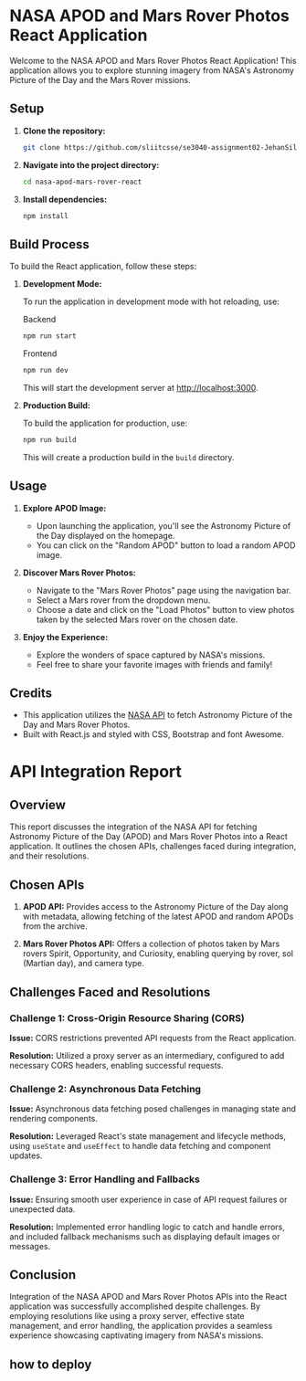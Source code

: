# NASA APOD and Mars Rover Photos React Application

Welcome to the NASA APOD and Mars Rover Photos React Application! This application allows you to explore stunning imagery from NASA's Astronomy Picture of the Day and the Mars Rover missions.

## Setup

1. **Clone the repository:**

   ```bash
   git clone https://github.com/sliitcsse/se3040-assignment02-JehanSilva.git
   ```

2. **Navigate into the project directory:**

   ```bash
   cd nasa-apod-mars-rover-react
   ```

3. **Install dependencies:**

   ```bash
   npm install
   ```

## Build Process

To build the React application, follow these steps:

1. **Development Mode:**

   To run the application in development mode with hot reloading, use:

   Backend

   ```bash
   npm run start
   ```

   Frontend

   ```bash
   npm run dev
   ```

   This will start the development server at [http://localhost:3000](http://localhost:3000).

2. **Production Build:**

   To build the application for production, use:

   ```bash
   npm run build
   ```

   This will create a production build in the `build` directory.

## Usage

1. **Explore APOD Image:**

   - Upon launching the application, you'll see the Astronomy Picture of the Day displayed on the homepage.
   - You can click on the "Random APOD" button to load a random APOD image.

2. **Discover Mars Rover Photos:**

   - Navigate to the "Mars Rover Photos" page using the navigation bar.
   - Select a Mars rover from the dropdown menu.
   - Choose a date and click on the "Load Photos" button to view photos taken by the selected Mars rover on the chosen date.

3. **Enjoy the Experience:**

   - Explore the wonders of space captured by NASA's missions.
   - Feel free to share your favorite images with friends and family!

## Credits

- This application utilizes the [NASA API](https://api.nasa.gov/) to fetch Astronomy Picture of the Day and Mars Rover Photos.
- Built with React.js and styled with CSS, Bootstrap and font Awesome.

# API Integration Report

## Overview

This report discusses the integration of the NASA API for fetching Astronomy Picture of the Day (APOD) and Mars Rover Photos into a React application. It outlines the chosen APIs, challenges faced during integration, and their resolutions.

## Chosen APIs

1. **APOD API:** Provides access to the Astronomy Picture of the Day along with metadata, allowing fetching of the latest APOD and random APODs from the archive.

2. **Mars Rover Photos API:** Offers a collection of photos taken by Mars rovers Spirit, Opportunity, and Curiosity, enabling querying by rover, sol (Martian day), and camera type.

## Challenges Faced and Resolutions

### Challenge 1: Cross-Origin Resource Sharing (CORS)

**Issue:** CORS restrictions prevented API requests from the React application.

**Resolution:** Utilized a proxy server as an intermediary, configured to add necessary CORS headers, enabling successful requests.

### Challenge 2: Asynchronous Data Fetching

**Issue:** Asynchronous data fetching posed challenges in managing state and rendering components.

**Resolution:** Leveraged React's state management and lifecycle methods, using `useState` and `useEffect` to handle data fetching and component updates.

### Challenge 3: Error Handling and Fallbacks

**Issue:** Ensuring smooth user experience in case of API request failures or unexpected data.

**Resolution:** Implemented error handling logic to catch and handle errors, and included fallback mechanisms such as displaying default images or messages.

## Conclusion

Integration of the NASA APOD and Mars Rover Photos APIs into the React application was successfully accomplished despite challenges. By employing resolutions like using a proxy server, effective state management, and error handling, the application provides a seamless experience showcasing captivating imagery from NASA's missions.

## how to deploy
